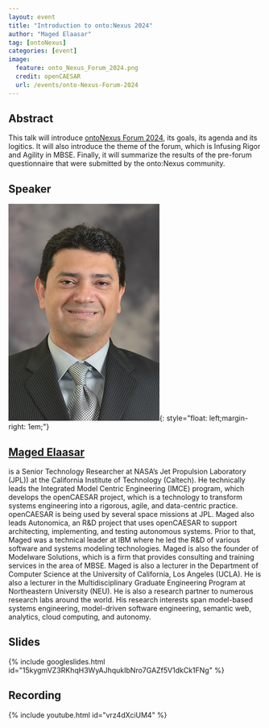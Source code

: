```yaml
---
layout: event
title: "Introduction to onto:Nexus 2024"
author: "Maged Elaasar"
tag: [ontoNexus]
categories: [event]
image:
  feature: onto_Nexus_Forum_2024.png
  credit: openCAESAR
  url: /events/onto-Nexus-Forum-2024
---
```


## Abstract

This talk will introduce [ontoNexus Forum 2024](/events/onto-Nexus-Forum-2024), its goals, its agenda and its logitics. It will also introduce the theme of the forum, which is Infusing Rigor and Agility in MBSE. Finally, it will summarize the results of the pre-forum questionnaire that were submitted by the onto:Nexus community.

## Speaker

![Maged Elaasar](img/Elaasar.jpeg){: style="float: left;margin-right: 1em;"}

<h2><a href="mailto:elaasar@jpl.nasa.gov">Maged Elaasar</a></h2> is a Senior Technology Researcher at NASA’s Jet Propulsion Laboratory (JPL)) at the California Institute of Technology (Caltech). He technically leads the Integrated Model Centric Engineering (IMCE) program, which develops the openCAESAR project, which is a technology to transform systems engineering into a rigorous, agile, and data-centric practice. openCAESAR is being used by several space missions at JPL. Maged also leads Autonomica, an R&D project that uses  openCAESAR to support architecting, implementing, and testing autonomous systems. Prior to that, Maged was a technical leader at IBM where he led the R&D of various software and systems modeling technologies. Maged is also the founder of Modelware Solutions, which is a firm that provides consulting and training services in the area of MBSE. Maged is also a lecturer in the Department of Computer Science at the University of California, Los Angeles (UCLA). He is also a lecturer in the Multidisciplinary Graduate Engineering Program at Northeastern University (NEU). He is also a research partner to numerous research labs around the world. His research interests span model-based systems engineering, model-driven software engineering, semantic web, analytics, cloud computing, and autonomy.

## Slides

{% include googleslides.html id="15kygmVZ3RKhqH3WyAJhqukIbNro7GAZf5V1dkCk1FNg" %}

## Recording

{% include youtube.html id="vrz4dXciUM4" %}
